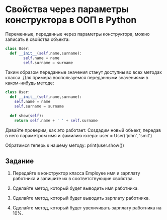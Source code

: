 # Свойства через параметры конструктора в ООП в Python

Переменные, переданные через параметры конструктора, можно записать в свойства объекта:
```py
class User:
  def __init__(self,name,surname):
		self.name = name 
		self.surname = surname 
```

Таким образом переданные значения станут доступны во всех методах класса. Для примера воспользуемся переданными значениями в каком-нибудь методе:
```py
class User:
  def __init__(self,name,surname):
    self.name = name 
    self.surname = surname
	
  def show(self):
    return self.name + ' ' + self.surname 
```

Давайте проверим, как это работает. Создадим новый объект, передав в него параметром имя и фамилию юзера:
user = User('john', 'smit') 

Обратимся теперь к нашему методу:
print(user.show()) 

## Задание

1. Передайте в конструктор класса Employee имя и зарплату работника и запишите их в соответствующие свойства.

2. Сделайте метод, который будет выводить имя работника.

3. Сделайте метод, который будет выводить зарплату работника.

4. Сделайте метод, который будет увеличивать зарплату работника на 10%.
